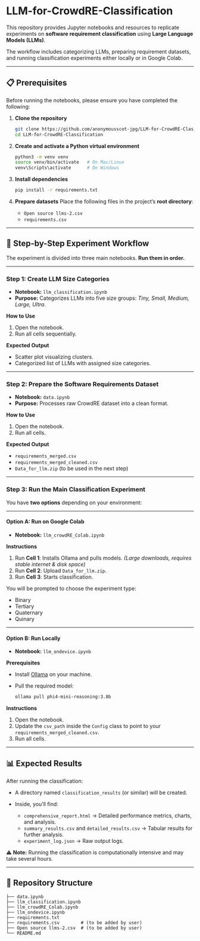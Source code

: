 # LLM-for-CrowdRE-Classification

This repository provides Jupyter notebooks and resources to replicate experiments on **software requirement classification** using **Large Language Models (LLMs)**.

The workflow includes categorizing LLMs, preparing requirement datasets, and running classification experiments either locally or in Google Colab.

---

## 📋 Prerequisites

Before running the notebooks, please ensure you have completed the following:

1. **Clone the repository**

   ```bash
   git clone https://github.com/anonymousscot-jpg/LLM-for-CrowdRE-Classification.git
   cd LLM-for-CrowdRE-Classification
   ```

2. **Create and activate a Python virtual environment**

   ```bash
   python3 -m venv venv
   source venv/bin/activate   # On Mac/Linux
   venv\Scripts\activate      # On Windows
   ```

3. **Install dependencies**

   ```bash
   pip install -r requirements.txt
   ```

4. **Prepare datasets**
   Place the following files in the project’s **root directory**:

   * `Open source llms-2.csv`
   * `requirements.csv`

---

## 🚀 Step-by-Step Experiment Workflow

The experiment is divided into three main notebooks. **Run them in order.**

---

### **Step 1: Create LLM Size Categories**

* **Notebook:** `llm_classification.ipynb`
* **Purpose:** Categorizes LLMs into five size groups: *Tiny, Small, Medium, Large, Ultra*.

**How to Use**

1. Open the notebook.
2. Run all cells sequentially.

**Expected Output**

* Scatter plot visualizing clusters.
* Categorized list of LLMs with assigned size categories.

---

### **Step 2: Prepare the Software Requirements Dataset**

* **Notebook:** `data.ipynb`
* **Purpose:** Processes raw CrowdRE dataset into a clean format.

**How to Use**

1. Open the notebook.
2. Run all cells.

**Expected Output**

* `requirements_merged.csv`
* `requirements_merged_cleaned.csv`
* `Data_for_llm.zip` (to be used in the next step)

---

### **Step 3: Run the Main Classification Experiment**

You have **two options** depending on your environment:

---

#### **Option A: Run on Google Colab**

* **Notebook:** `llm_crowdRE_Colab.ipynb`

**Instructions**

1. Run **Cell 1**: Installs Ollama and pulls models. *(Large downloads, requires stable internet & disk space)*
2. Run **Cell 2**: Upload `Data_for_llm.zip`.
3. Run **Cell 3**: Starts classification.

You will be prompted to choose the experiment type:

* Binary
* Tertiary
* Quaternary
* Quinary

---

#### **Option B: Run Locally**

* **Notebook:** `llm_ondevice.ipynb`

**Prerequisites**

* Install [Ollama](https://ollama.com/) on your machine.
* Pull the required model:

  ```bash
  ollama pull phi4-mini-reasoning:3.8b
  ```

**Instructions**

1. Open the notebook.
2. Update the `csv_path` inside the `Config` class to point to your `requirements_merged_cleaned.csv`.
3. Run all cells.

---

## 📊 Expected Results

After running the classification:

* A directory named `classification_results` (or similar) will be created.
* Inside, you’ll find:

  * `comprehensive_report.html` → Detailed performance metrics, charts, and analysis.
  * `summary_results.csv` and `detailed_results.csv` → Tabular results for further analysis.
  * `experiment_log.json` → Raw output logs.

⚠️ **Note:** Running the classification is computationally intensive and may take several hours.

---

## 📂 Repository Structure

```
├── data.ipynb
├── llm_classification.ipynb
├── llm_crowdRE_Colab.ipynb
├── llm_ondevice.ipynb
├── requirements.txt
├── requirements.csv        # (to be added by user)
├── Open source llms-2.csv  # (to be added by user)
└── README.md
```

